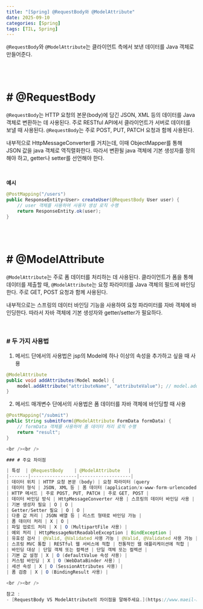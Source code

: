 ```yaml
---
title: "[Spring] @RequestBody와 @ModelAttribute"
date: 2025-09-10
categories: [Spring]
tags: [TIL, Spring]
---
```


`@RequestBody`와 `@ModelAttribute`는 클라이언트 측에서 보낸 데이터를 Java 객체로 만들어준다.

<br /><br />

# # @RequestBody

`@RequestBody`는 HTTP 요청의 본문(body)에 담긴 JSON, XML 등의 데이터를 Java 객체로 변환하는 데 사용된다. 주로 RESTful API에서 클라이언트가 서버로 데이터를 보낼 때 사용된다. `@RequestBody`는 주로 POST, PUT, PATCH 요청과 함께 사용된다.

내부적으로 HttpMessageConverter를 거치는데, 이때 ObjectMapper를 통해 JSON 값을 java 객체로 역직렬화한다. 따라서 변환될 java 객체에 기본 생성자를 정의해야 하고, getter나 setter를 선언해야 한다.

<br />

**예시**

```java
@PostMapping("/users")
public ResponseEntity<User> createUser(@RequestBody User user) {
    // user 객체를 사용하여 사용자 생성 로직 수행
    return ResponseEntity.ok(user);
}
```

<br /><br />

# # @ModelAttribute

`@ModelAttribute`는 주로 폼 데이터를 처리하는 데 사용된다. 클라이언트가 폼을 통해 데이터를 제출할 때, `@ModelAttribute`는 요청 파라미터를 Java 객체의 필드에 바인딩한다. 주로 GET, POST 요청과 함께 사용된다.

내부적으로는 스프링의 데이터 바인딩 기능을 사용하여 요청 파라미터를 자바 객체에 바인딩한다. 따라서 자바 객체에 기본 생성자와 getter/setter가 필요하다.

<br />

### # 두 가지 사용법

1. 메서드 단에서의 사용법은 jsp의 Model에 하나 이상의 속성을 추가하고 싶을 때 사용

```java
@ModelAttribute
public void addAttributes(Model model) {
    model.addAttribute("attributeName", "attributeValue"); // model.addAttribute(“속성 이름”, “속성 값”)
}
```

2. 메서드 매개변수 단에서의 사용법은 폼 데이터를 자바 객체에 바인딩할 때 사용

```java
@PostMapping("/submit")
public String submitForm(@ModelAttribute FormData formData) {
    // formData 객체를 사용하여 폼 데이터 처리 로직 수행
    return "result";
}

<br /><br />

### # 주요 차이점

| 특성  | @RequestBody    | @ModelAttribute   |
|-------|-----------------|-------------------|
| 데이터 위치 | HTTP 요청 본문 (body) | 요청 파라미터 (query
| 데이터 형식 | JSON, XML 등 | 폼 데이터 (application/x-www-form-urlencoded) |
| HTTP 메서드 | 주로 POST, PUT, PATCH | 주로 GET, POST |
| 데이터 바인딩 방식 | HttpMessageConverter 사용 | 스프링의 데이터 바인딩 사용 |
| 기본 생성자 필요 | O | O |
| Getter/Setter 필요 | O | O |
| 다중 값 처리 | JSON 배열 등 | 리스트 형태로 바인딩 가능 |
| 폼 데이터 처리 | X | O |
| 파일 업로드 처리 | X | O (MultipartFile 사용) |
| 예외 처리 | HttpMessageNotReadableException | BindException |
| 유효성 검사 | @Valid, @Validated 사용 가능 | @Valid, @Validated 사용 가능 |
| 스프링 MVC 통합 | RESTful 웹 서비스에 적합 | 전통적인 웹 애플리케이션에 적합 |
| 바인딩 대상 | 단일 객체 또는 컬렉션 | 단일 객체 또는 컬렉션 |
| 기본 값 설정 | X | O (defaultValue 속성 사용) |
| 커스텀 바인딩 | X | O (WebDataBinder 사용) |
| 세션 속성 | X | O (SessionAttributes 사용) |
| 폼 검증 | X | O (BindingResult 사용) |

<br /><br />

참고 : 
- [RequestBody VS ModelAttribute의 차이점을 말해주세요.](https://www.maeil-mail.kr/question/14)